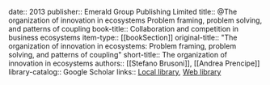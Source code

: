 date:: 2013
publisher:: Emerald Group Publishing Limited
title:: @The organization of innovation in ecosystems Problem framing, problem solving, and patterns of coupling
book-title:: Collaboration and competition in business ecosystems
item-type:: [[bookSection]]
original-title:: "The organization of innovation in ecosystems: Problem framing, problem solving, and patterns of coupling"
short-title:: The organization of innovation in ecosystems
authors:: [[Stefano Brusoni]], [[Andrea Prencipe]]
library-catalog:: Google Scholar
links:: [Local library](zotero://select/library/items/ZWPFUQ4N), [Web library](https://www.zotero.org/users/6520516/items/ZWPFUQ4N)

